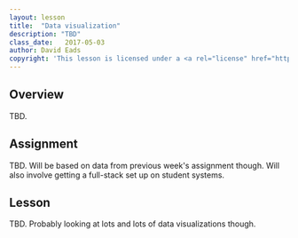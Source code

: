 ```yaml
---
layout: lesson
title:  "Data visualization"
description: "TBD"
class_date:   2017-05-03
author: David Eads
copyright: 'This lesson is licensed under a <a rel="license" href="http://creativecommons.org/licenses/by-sa/4.0/">Creative Commons Attribution-ShareAlike 4.0 International License</a>.'
---
```


## Overview

TBD.

## Assignment

TBD. Will be based on data from previous week's assignment though. Will also involve getting a full-stack set up on student systems.

## Lesson

TBD. Probably looking at lots and lots of data visualizations though.
